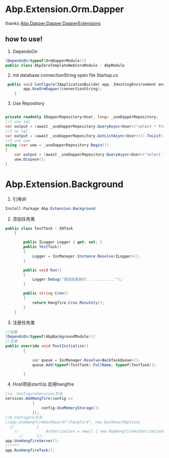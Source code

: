 # Abp.Extension.Orm.Dapper
thanks [Abp.Dapper](https://github.com/aspnetboilerplate/aspnetboilerplate "Abp.Dapper"),[Dapper](https://github.com/StackExchange/Dapper "Dapper"),[DapperExtensions](https://github.com/tmsmith/Dapper-Extensions "DapperExtensions")

## how to use!
1. DependsOn
``` csharp
[DependsOn(typeof(OrmDapperModule))]
public class AbpZeroTemplateWebCoreModule : AbpModule
```
2. init database connectionString
open file Startup.cs
``` csharp
 public void Configure(IApplicationBuilder app, IHostingEnvironment env, ILoggerFactory loggerFactory){
    	app.UseOrmDapper(connectionString);
    }
```
3. Use Repository



``` csharp

private readonly IDapperRepository<User, long> _useDapperRepository;
//1 use sql 
var output = (await _useDapperRepository.QueryAsync<User>("select * from AbpUsers")).ToList();
//2 no sql
var output = (await _useDapperRepository.GetListAsync<User>()).ToList();
//3 use uow
using (var uow = _useDapperRepository.Begin())
{
	var output = (await _useDapperRepository.QueryAsync<User>("select * from AbpUsers")).ToList();	
	uow.Dispose();
}

```


# Abp.Extension.Background

1. 引用dll
``` csharp
Install-Package Abp.Extension.Background


```
2. 添加任务类

``` csharp
public class TestTask : IHTask
    {

        public ILogger Logger { get; set; }
        public TestTask()
        {
            Logger = IocManager.Instance.Resolve<ILogger>();
        }

        public void Run()
        {
            Logger.Debug("测试任务执行.............");
        }

        public string Cron()
        {
            return Hangfire.Cron.Minutely();
        }
    }
```

3. 注册任务类

``` csharp 
//依赖
[DependsOn(typeof(AbpBackgroundModule))]
//注册
public override void PostInitialize()
        {
            
            var queue = IocManager.Resolve<BackTaskQueue>();
            queue.Add(typeof(TestTask).FullName, typeof(TestTask));

        }

```

4. Host项目startUp 启用hangfire

``` csharp
//a. ConfigureServices方法
services.AddHangfire(config =>
            {                
                config.UseMemoryStorage();
            });
//b.Configure方法
//app.UseHangfireDashboard("/hangfire", new DashboardOptions
  //          {
    //            Authorization = new[] { new AbpHangfireAuthorizationFilter(AppPermissions.Pages_Administration_HangfireDashboard) }
      //      });
app.UseHangfireServer();
//****
app.RunHangfireTask();

```

